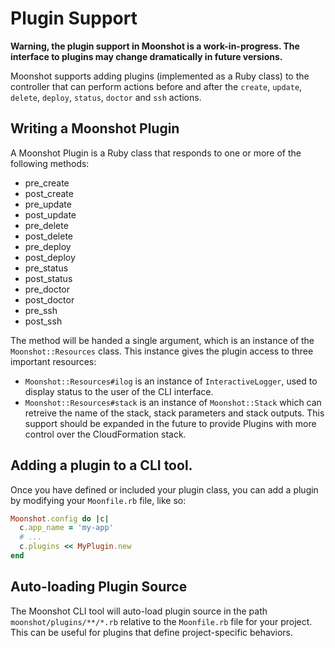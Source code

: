 # Plugin Support

**Warning, the plugin support in Moonshot is a work-in-progress. The interface
to plugins may change dramatically in future versions.**


Moonshot supports adding plugins (implemented as a Ruby class) to the
controller that can perform actions before and after the `create`,
`update`, `delete`, `deploy`, `status`, `doctor` and `ssh` actions.

## Writing a Moonshot Plugin

A Moonshot Plugin is a Ruby class that responds to one or more of the following
methods:

- pre_create
- post_create
- pre_update
- post_update
- pre_delete
- post_delete
- pre_deploy
- post_deploy
- pre_status
- post_status
- pre_doctor
- post_doctor
- pre_ssh
- post_ssh

The method will be handed a single argument, which is an instance of the
`Moonshot::Resources` class. This instance gives the plugin access to three
important resources:

- `Moonshot::Resources#ilog` is an instance of `InteractiveLogger`, used to
display status to the user of the CLI interface.
- `Moonshot::Resources#stack` is an instance of `Moonshot::Stack` which can
retreive the name of the stack, stack parameters and stack outputs. This support
should be expanded in the future to provide Plugins with more control over the
CloudFormation stack.

## Adding a plugin to a CLI tool.

Once you have defined or included your plugin class, you can add a
plugin by modifying your `Moonfile.rb` file, like so:

```ruby
Moonshot.config do |c|
  c.app_name = 'my-app'
  # ...
  c.plugins << MyPlugin.new
end
```

## Auto-loading Plugin Source

The Moonshot CLI tool will auto-load plugin source in the path
`moonshot/plugins/**/*.rb` relative to the `Moonfile.rb` file for your
project. This can be useful for plugins that define project-specific
behaviors.
